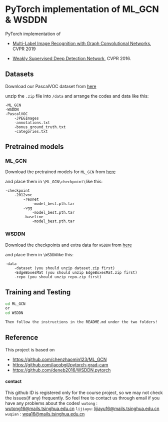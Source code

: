 # PyTorch implementation of  ML_GCN & WSDDN

PyTorch implementation of

* [Multi-Label Image Recognition with Graph Convolutional Networks](https://arxiv.org/abs/1904.03582), CVPR 2019

* [Weakly Supervised Deep Detection Network](<https://arxiv.org/pdf/1511.02853.pdf>), CVPR 2016.



## Datasets

Download our PascalVOC dataset from [here](https://cloud.tsinghua.edu.cn/d/e53b38fbb9854d0792ff/)

unzip the `.zip` file into `/data` and arrange the codes and data like this:

```
-ML_GCN
-WSDDN
-PascalVOC
	-JPEGImages
	-annotations.txt
	-bonus_ground_truth.txt
	-categories.txt
```

## Pretrained models

### ML_GCN

Download the pretrained models for `ML_GCN` from [here](https://cloud.tsinghua.edu.cn/d/33e219ed6b5444d283dc/)

and place them in `\ML_GCN\checkpoint\`like this:

```
-checkpoint
	-2012voc
		-resnet
			-model_best.pth.tar
		-vgg
			-model_best.pth.tar
		-baseline
			-model_best.pth.tar
```



### WSDDN

Download the checkpoints and extra data for `WSDDN` from [here](https://cloud.tsinghua.edu.cn/d/371c68e3eb594cac85e5/)

and place them in `\WSDDN`like this:

```
-data
	-dataset (you should unzip dataset.zip first)
	-EdgeBoxesMat (you should unzip EdgeBoxesMat.zip first)
	-repo (you should unzip repo.zip first)
```



## Training and Testing

```sh
cd ML_GCN
or
cd WSDDN
```

```sh
Then follow the instructions in the README.md under the two folders!
```



## Reference

This project is based on

* https://github.com/chenzhaomin123/ML_GCN 
* <https://github.com/jacobgil/pytorch-grad-cam>
* https://github.com/deneb2016/WSDDN.pytorch

#### contact
This github ID is registered only for the course project, so we may not check the issues(if any) frequently. So feel free to contact us through email if you have any problems about the codes!
`wutong` : wutong16@mails.tsinghua.edu.cn
`lijiayu`: lijiayu16@mails.tsinghua.edu.cn
`wuqian` : wqa16@mails.tsinghua.edu.cn
